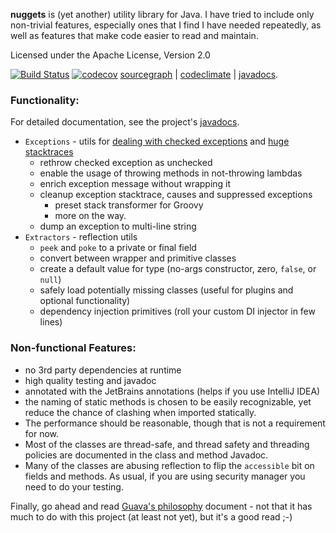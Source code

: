 **nuggets** is (yet another) utility library for Java. I have tried to include 
only non-trivial features, especially ones that I find I have needed repeatedly,
as well as features that make code easier to read and maintain. 

Licensed under the Apache License, Version 2.0

[![Build Status](https://travis-ci.org/ddimtirov/nuggets.svg?branch=master)](https://travis-ci.org/ddimtirov/nuggets)
[![codecov](https://codecov.io/gh/ddimtirov/nuggets/branch/master/graph/badge.svg)](https://codecov.io/gh/ddimtirov/nuggets)
[sourcegraph](https://sourcegraph.com/github.com/ddimtirov/nuggets@master) 
| [codeclimate](https://codeclimate.com/github/ddimtirov/nuggets)
| [javadocs](https://ddimtirov.github.io/nuggets/javadoc/).

### Functionality:

For detailed documentation, see the project's [javadocs](https://ddimtirov.github.io/nuggets/javadoc/).
- `Exceptions` - utils for [dealing with checked exceptions](https://kotlinlang.org/docs/reference/exceptions.html#checked-exceptions)
  and [huge stacktraces](https://dzone.com/articles/filtering-stack-trace-hell)
  - rethrow checked exception as unchecked
  - enable the usage of throwing methods in not-throwing lambdas
  - enrich exception message without wrapping it
  - cleanup exception stacktrace, causes and suppressed exceptions
    - preset stack transformer for Groovy
    - more on the way.
  - dump an exception to multi-line string
- `Extractors` - reflection utils  
  - `peek` and `poke` to a private or final field  
  - convert between wrapper and primitive classes
  - create a default value for type (no-args constructor, zero, `false`, or `null`)
  - safely load potentially missing classes (useful for plugins and optional functionality)
  - dependency injection primitives (roll your custom DI injector in few lines)
  

### Non-functional Features:
- no 3rd party dependencies at runtime
- high quality testing and javadoc
- annotated with the JetBrains annotations (helps if you use IntelliJ IDEA)
- the naming of static methods is chosen to be easily recognizable, 
  yet reduce the chance of clashing when imported statically.
- The performance should be reasonable, though that is not a requirement for now.
- Most of the classes are thread-safe, and thread safety and threading policies are
documented in the class and method Javadoc.
- Many of the classes are abusing reflection to flip the `accessible` bit on fields 
and methods. As usual, if you are using security manager you need to do your testing.

Finally, go ahead and read [Guava's philosophy](https://github.com/google/guava/wiki/PhilosophyExplained) 
document - not that it has much to do with this project (at least not yet), but it's a good read ;-)
